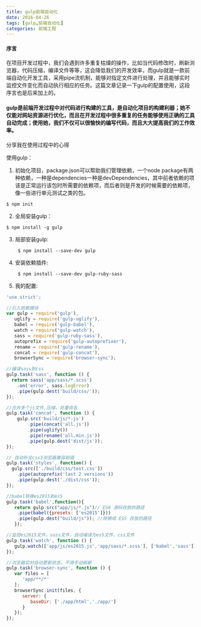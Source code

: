 ```yaml
---
title: gulp前端自动化
date: 2016-04-26
tags: [gulp,前端自动化]
categories: 前端工程
---
```

#### 序言
在项目开发过程中，我们会遇到许多重复枯燥的操作，比如当代码修改时，刷新浏览器，代码压缩，编译文件等等，这会降低我们的开发效率，而gulp就是一款前端自动化开发工具，采用pipe流机制，能够对指定文件进行处理，并且能够实时监控文件变化而自动执行相应的任务。这篇文章记录一下gulp的配置使用，这段序言也是后来加上的。
<!--more-->
#### gulp是前端开发过程中对代码进行构建的工具，是自动化项目的构建利器；她不仅能对网站资源进行优化，而且在开发过程中很多重复的任务能够使用正确的工具自动完成；使用她，我们不仅可以很愉快的编写代码，而且大大提高我们的工作效率。

分享我在使用过程中的心得

使用gulp：

1. 初始化项目，package.json可以帮助我们管理依赖，一个node package有两种依赖，一种是dependencies一种是devDependencies，其中前者依赖的项该是正常运行该包时所需要的依赖项，而后者则是开发的时候需要的依赖项，像一些进行单元测试之类的包。
```
$ npm init
```
2. 全局安装gulp：
```
$ npm install -g gulp
```
3. 局部安装gulp:

    	$ npm install --save-dev gulp

4. 安装依赖插件:

    	$ npm install --save-dev gulp-ruby-sass

5. 我的配置:

```js				
'use strict';

//引入依赖模块
var gulp = require('gulp'),
   uglify = require('gulp-uglify'),
   babel = require('gulp-babel'),
   watch = require('gulp-watch'),
   sass = require('gulp-ruby-sass'),
   autoprefix = require('gulp-autoprefixer'),
   rename = require('gulp-rename'),
   concat = require('gulp-concat'),
   browserSync = require('browser-sync');

//编译sass到css
gulp.task('sass', function () {
  return sass('app/sass/*.scss')
    .on('error', sass.logError)
    .pipe(gulp.dest('build/css/'));
});

//合并多个js文件,压缩，并重命名
gulp.task('concat', function () {
    gulp.src('build/js/*.js')
        .pipe(concat('all.js'))
        .pipe(uglify())
        .pipe(rename('all.min.js'))
        .pipe(gulp.dest('dist/js'));
});

// 自动补全css3浏览器兼容前缀
gulp.task('styles', function() {
  gulp.src(['./build/css/test.css'])
    .pipe(autoprefix('last 2 versions'))
    .pipe(gulp.dest('./dist/css'));
});

//babel转换es2015到es5
gulp.task('babel',function(){
   return gulp.src("app/js/*.js")// ES6 源码存放的路径
    .pipe(babel({presets: ['es2015']}))
    .pipe(gulp.dest("build/js")); //转换成 ES5 存放的路径
   });

//监控es2015文件，sass文件，自动编译为es5文件，css文件
gulp.task('watch', function () {
   gulp.watch(['app/js/es2015.js','app/sass/*.scss'], ['babel','sass']);
});

//浏览器实时自动更新状态，不用手动刷新
gulp.task('browser-sync', function () {
   var files = [
      'app/**/*'
   ];
   browserSync.init(files, {
      server: {
         baseDir: ['./app/html','./app/']
      }
   });
});
```
